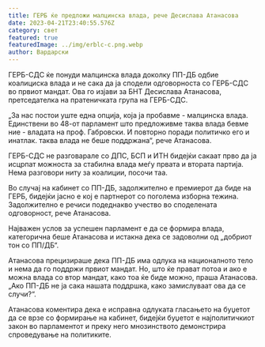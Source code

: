 ```yaml
---
title: ГЕРБ ќе предложи малцинска влада, рече Десислава Атанасова
date: 2023-04-21T23:40:55.576Z
category: свет
featured: true
featuredImage: ../img/erblc-c.png.webp
author: Вардарски
---
```


ГЕРБ-СДС ќе понуди малцинска влада доколку ПП-ДБ одбие коалициска влада и не сака да ја сподели одговорноста со ГЕРБ-СДС во првиот мандат. Ова го изјави за БНТ Десислава Атанасова, претседателка на пратеничката група на ГЕРБ-СДС.

„За нас постои уште една опција, која ја пробавме - малцинска влада. Единствени во 48-от парламент што предложивме таква влада бевме ние - владата на проф. Габровски. И повторно поради политичко его и инатлак. таква влада не беше поддржана“, рече Атанасова.

ГЕРБ-СДС не разговарале со ДПС, БСП и ИТН бидејќи сакаат прво да ја исцрпат можноста за стабилна влада меѓу првата и втората партија. Нема разговори ниту за коалиции, посочи таа.

Во случај на кабинет со ПП-ДБ, задолжително е премиерот да биде на ГЕРБ, бидејќи јасно е кој е партнерот со поголема изборна тежина. Задолжително е речиси подеднакво учество во споделената одговорност, рече Атанасова.

Најважен услов за успешен парламент е да се формира влада, категорична беше Атанасова и истакна дека се задоволни од „добриот тон со ПП/ДБ“.

Атанасова прецизираше дека ПП-ДБ има одлука на националното тело и нема да го поддржи првиот мандат. Но, што ќе прават потоа и ако е можна влада со втор мандат, како тоа ќе биде можно, праша Атанасова. „Ако ПП-ДБ не ја сака нашата поддршка, како замислуваат ова да се случи?“.

Атанасова коментира дека е исправна одлуката гласањето на буџетот да се врзе со формирање на кабинет, бидејќи буџетот е најполитичкиот закон во парламентот и преку него мнозинството демонстрира спроведување на политиките.
